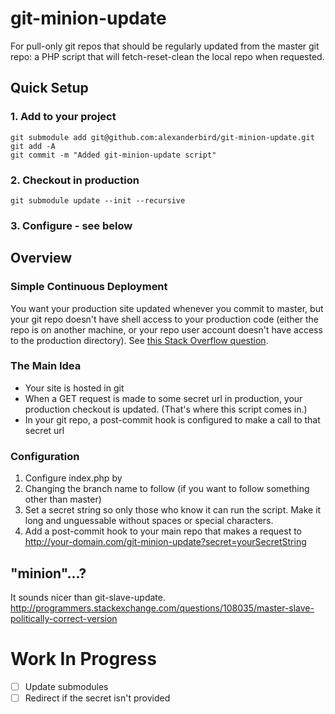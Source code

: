 # git-minion-update
For pull-only git repos that should be regularly updated from the master git repo: a PHP script that will fetch-reset-clean the local repo when requested. 

## Quick Setup
### 1. Add to your project
```
git submodule add git@github.com:alexanderbird/git-minion-update.git
git add -A
git commit -m "Added git-minion-update script"
```

### 2. Checkout in production
```
git submodule update --init --recursive
```

### 3. Configure - see below

## Overview
### Simple Continuous Deployment
You want your production site updated whenever you commit to master, but your git repo doesn't have shell access to your production code (either the repo is on another machine, or your repo user account doesn't have access to the production directory). See [this Stack Overflow question](http://stackoverflow.com/questions/9589814/git-force-a-pull-to-overwrite-everything-on-every-pull). 

### The Main Idea
* Your site is hosted in git
* When a GET request is made to some secret url in production, your production checkout is updated. (That's where this script comes in.)
* In your git repo, a post-commit hook is configured to make a call to that secret url

### Configuration
1. Configure index.php by 
  1. Changing the branch name to follow (if you want to follow something other than master)
  2. Set a secret string so only those who know it can run the script. Make it long and unguessable without spaces or special characters. 
2. Add a post-commit hook to your main repo that makes a request to http://your-domain.com/git-minion-update?secret=yourSecretString

## "minion"...?
It sounds nicer than git-slave-update. http://programmers.stackexchange.com/questions/108035/master-slave-politically-correct-version

# Work In Progress
- [ ] Update submodules
- [ ] Redirect if the secret isn't provided
